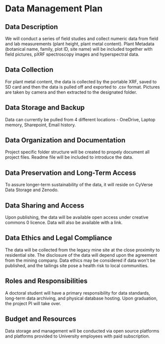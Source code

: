 # Data Management Plan

## Data Description
We will conduct a series of field studies and collect numeric data from field and lab measurements (plant height, plant metal content). Plant Metadata (botanical name, family, plot ID, site name) will be included together with field pictures, pXRF spectroscopy images and hyperspectral data. 

## Data Collection
For plant metal content, the data is collected by the portable XRF, saved to SD card and then the data is pulled off and exported to .csv format. Pictures are taken by camera and then extracted to the designated folder.

## Data Storage and Backup
Data can currently be pulled from 4 different locations - OneDrive, Laptop memory, Sharepoint, Email history. 

## Data Organization and Documentation
Project specific folder structure will be created to propely document all project files. Readme file will be included to introduce the data. 

## Data Preservation and Long-Term Access
To assure longer-term sustainability of the data, it will  reside on CyVerse Data Storage and Zenodo. 

## Data Sharing and Access
Upon publishing, the data will be available open access under creative commons 0 licence. Data will also be available with a link.

## Data Ethics and Legal Compliance
The data will be collected from the legacy mine site at the close proximity to residential site. The disclosure of the data will depend upon the agreement from the mining company. Data ethics may be considered if data won't be published, and the tailings site pose a health risk to local communities. 

## Roles and Responsibilities
A doctoral student will have a primary responsibility for data standards, long-term data archiving, and physical database hosting. Upon graduation, the project PI will take over.  

## Budget and Resources
Data storage and management will be conducted via open source platforms and platforms provided to University employees with paid subscription. 
